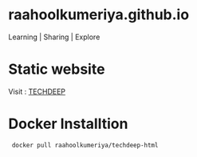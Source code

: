 # raahoolkumeriya.github.io

Learning | Sharing | Explore

# Static website

Visit : [ TECHDEEP ](https://raahoolkumeriya.github.io/)

# Docker Installtion

``` docker pull raahoolkumeriya/techdeep-html```

